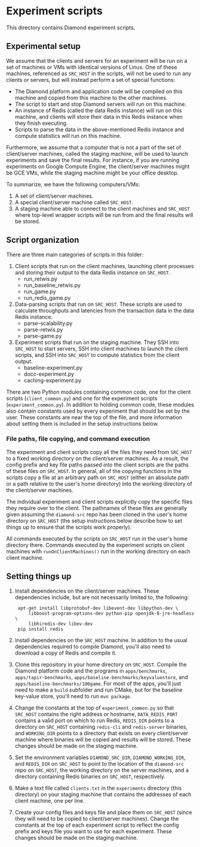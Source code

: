 # Experiment scripts

This directory contains Diamond experiment scripts.

## Experimental setup

We assume that the clients and servers for an experiment will be run on a set
of machines or VMs with identical versions of Linux. One of these machines,
referenced as `SRC_HOST` in the scripts, will not be used to run any clients
or servers, but will instead perform a set of special functions:

* The Diamond platform and application code will be compiled on this
machine and copied from this machine to the other machines.
* The script to start and stop Diamond servers will run on this machine.
* An instance of Redis (called the data Redis instance) will run on this
machine, and clients will store their data in this Redis instance when they
finish executing.
* Scripts to parse the data in the above-mentioned Redis instance and compute
statistics will run on this machine.

Furthermore, we assume that a computer that is not a part of the set of
client/server machines, called the staging machine, will be used to launch
experiments and save the final results. For instance, if you are running
experiments on Google Compute Engine, the client/server machines might be GCE
VMs, while the staging machine might be your office desktop.

To summarize, we have the following computers/VMs:

1. A set of client/server machines.
2. A special client/server machine called `SRC_HOST`.
3. A staging machine able to connect to the client machines and `SRC_HOST`
where top-level wrapper scripts will be run from and the final results will be
stored.

## Script organization

There are three main categories of scripts in this folder:

1. Client scripts that run on the client machines, launching client processes
and storing their output to the data Redis instance on `SRC_HOST`.
    * run\_retwis.py
    * run\_baseline\_retwis.py
    * run\_game.py
    * run\_redis\_game.py
2. Data-parsing scripts that run on `SRC_HOST`. These scripts are used to
calculate throughputs and latencies from the transaction data in the data Redis
instance.
    * parse-scalability.py
    * parse-retwis.py
    * parse-game.py
3. Experiment scripts that run on the staging machine. They SSH into `SRC_HOST`
to start servers, SSH into client machines to launch the client scripts,
and SSH into `SRC_HOST` to compute statistics from the client output.
    * baseline-experiment.py
    * docc-experiment.py
    * caching-experiment.py

There are two Python modules containing common code, one for the client scripts
(`client_common.py`) and one for the experiment scripts (`experiment_common.py`).
In addition to holding common code, these modules also contain constants used
by every experiment that should be set by the user. These constants are near
the top of the file, and more information about setting them is included in
the setup instructions below.

### File paths, file copying, and command execution

The experiment and client scripts copy all the files they need from `SRC_HOST`
to a fixed working directory on the client/server machines. As a result, the
config prefix and key file paths passed into the client scripts are the paths
of these files on `SRC_HOST`. In general, all of the copying functions in
the scripts copy a file at an arbitrary path on `SRC_HOST`
(either an absolute path or a path relative to the user's home directory)
into the working directory of the client/server machines.

The individual experiment and client scripts explicitly copy the specific files
they require over to the client. The pathnames of these files are generally
given assuming the `diamond-src` repo has been cloned in the user's home directory
on `SRC_HOST` (the setup instructions below describe how to set things up to ensure
that the scripts work properly).

All commands executed by the scripts on `SRC_HOST` run in the user's home
directory there. Commands executed by the experiment scripts on client machines
with `runOnClientMachines()` run in the working directory on each client
machine.

## Setting things up

1. Install dependencies on the client/server machines. These dependencies
include, but are not necessarily limited to, the following:

        apt-get install libprotobuf-dev libevent-dev libpython-dev \
            libboost-program-options-dev python-pip openjdk-8-jre-headless \
            libhiredis-dev libev-dev
        pip install redis

2. Install dependencies on the `SRC_HOST` machine. In addition to the usual
dependencies required to compile Diamond, you'll also need to download a copy of
Redis and compile it.

3. Clone this repository in your home directory on `SRC_HOST`.
Compile the Diamond platform code and the programs in `apps/benchmarks`,
`apps/tapir-benchmarks`, `apps/baseline-benchmarks/keyvaluestore`, and
`apps/baseline-benchmarks/100game`. For most of the apps, you'll just need to
make a `build` subfolder and run CMake, but for the baseline key-value store,
you'll need to run `mvn package`.

4. Change the constants at the top of `experiment_common.py`
so that `SRC_HOST` contains the right address or hostname, `DATA_REDIS_PORT`
contains a valid port on which to run Redis, `REDIS_DIR` points to a directory
on `SRC_HOST`
containing `redis-cli` and `redis-server` binaries, and `WORKING_DIR` points to
a directory that exists on every client/server machine where binaries will be
copied and results will be stored. These changes should be made on the staging
machine.

5. Set the environment variables `DIAMOND_SRC_DIR`, `DIAMOND_WORKING_DIR`, and
`REDIS_DIR` on `SRC_HOST` to point to the location of the `diamond-src` repo on
`SRC_HOST`, the working directory on the server machines, and a directory
containing Redis binaries on `SRC_HOST`, respectively.

6. Make a text file called `clients.txt` in the `experiments` directory (this
directory) on your staging machine that contains the addresses of each client
machine, one per line.

7. Create your config files and keys file and place them on `SRC_HOST` (since
they will need to be copied to client/server machines). Change the constants at
the top of each experiment script to reflect the config prefix and keys file
you want to use for each experiment. These changes should be made on the
staging machine.
